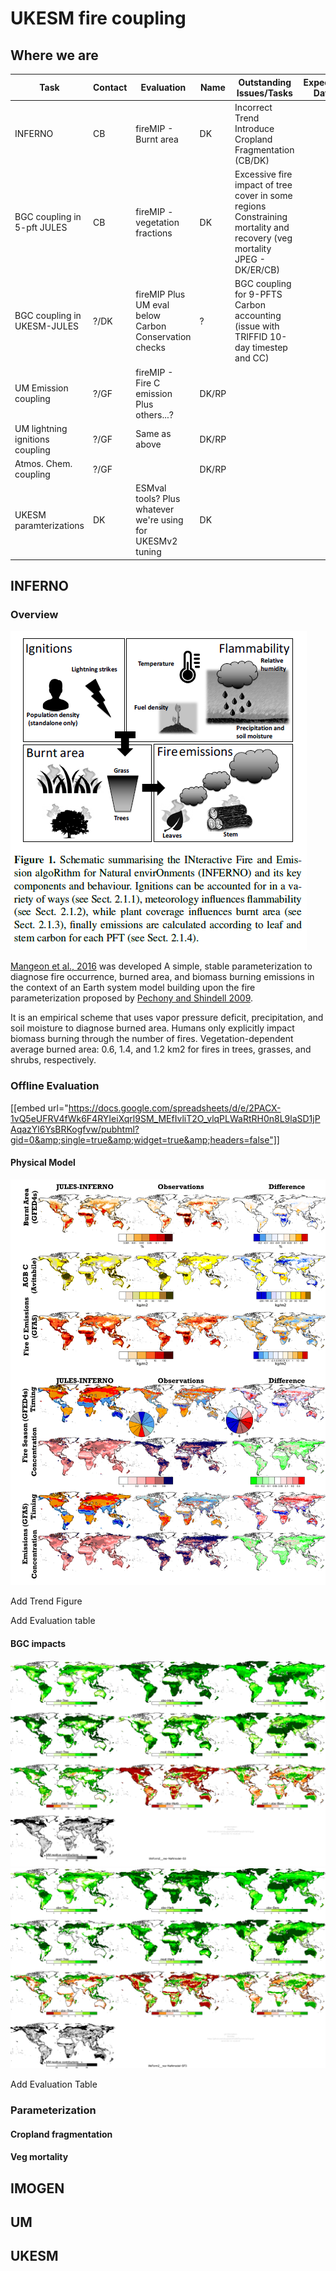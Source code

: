 # UKESM fire coupling

## Where we are

| Task                            | Contact | Evaluation                                                 | Name  | Outstanding Issues/Tasks                                                                                                | Expected Date |
|---------------------------------|---------|------------------------------------------------------------|-------|-------------------------------------------------------------------------------------------------------------------------|---------------|
| INFERNO                         | CB      | fireMIP - Burnt area                                       | DK    | Incorrect Trend Introduce Cropland Fragmentation (CB/DK)                                                                |               |
| BGC coupling in 5-pft JULES     | CB      | fireMIP - vegetation fractions                             | DK    | Excessive fire impact of tree cover in some regions Constraining mortality and recovery (veg mortality JPEG - DK/ER/CB) |               |
| BGC coupling in UKESM-JULES     | ?/DK    | fireMIP Plus UM eval below Carbon Conservation checks      | ?     | BGC coupling for 9-PFTS Carbon accounting (issue with TRIFFID 10-day timestep and CC)                                   |               |
| UM Emission coupling            | ?/GF    | fireMIP - Fire C emission Plus others...?                  | DK/RP |                                                                                                                         |               |
| UM lightning ignitions coupling | ?/GF    | Same as above                                              | DK/RP |                                                                                                                         |               |
| Atmos. Chem. coupling           | ?/GF    |                                                            | DK/RP |                                                                                                                         |               |
| UKESM paramterizations          | DK      | ESMval tools? Plus whatever we're using for UKESMv2 tuning | DK    |                                                                                                                         |               |


## INFERNO

### Overview

![INFERNO](docs/InfernoSchematic.png "How INFERNO works")

[Mangeon et al., 2016](http://www.geosci-model-dev.net/9/2685/2016/gmd-9-2685-2016.pdf) was developed
A simple, stable parameterization
to diagnose fire occurrence, burned area, and biomass
burning emissions in the context of an Earth system model building upon the fire parameterization proposed by [Pechony
and Shindell 2009](http://onlinelibrary.wiley.com/doi/10.1029/2009JD011927/full).

It is an empirical scheme that uses vapor pressure deficit, precipitation, and soil moisture to diagnose burned area.
Humans only explicitly impact biomass burning through the number of fires. 
Vegetation-dependent average burned area:
0.6, 1.4, and 1.2 km2
for fires in trees, grasses, and shrubs,
respectively. 

### Offline Evaluation


[[embed url="https://docs.google.com/spreadsheets/d/e/2PACX-1vQ5eUFRV4fWk6F4RYIeiXqrl9SM_MEfIvliT2O_vlqPLWaRtRH0n8L9laSD1jPAqazYl6YsBRKogfvw/pubhtml?gid=0&amp;single=true&amp;widget=true&amp;headers=false"]]


#### Physical Model

![INFERNO_Firemip](docs/FireMaps.png "INFERNO performance")

Add Trend Figure

Add Evaluation table

#### BGC impacts

![JULES_BGC_coupling](docs/lifeForm2__res-NaNmodel-S3.png "Veg Fracs without fire")
![JULES_BGC_coupling](docs/lifeForm2__res-NaNmodel-SF3.png "Veg Fracs with fire")

Add Evaluation Table

### Parameterization

#### Cropland fragmentation


#### Veg mortality

## IMOGEN


## UM


## UKESM
